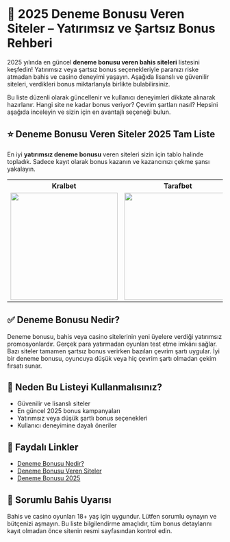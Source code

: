 <h1>🎰 2025 Deneme Bonusu Veren Siteler – Yatırımsız ve Şartsız Bonus Rehberi</h1>

<p>
2025 yılında en güncel <strong>deneme bonusu veren bahis siteleri</strong> listesini keşfedin! Yatırımsız veya şartsız bonus seçenekleriyle paranızı riske atmadan bahis ve casino deneyimi yaşayın. Aşağıda lisanslı ve güvenilir siteleri, verdikleri bonus miktarlarıyla birlikte bulabilirsiniz.
</p>

<p>
Bu liste düzenli olarak güncellenir ve kullanıcı deneyimleri dikkate alınarak hazırlanır. Hangi site ne kadar bonus veriyor? Çevrim şartları nasıl? Hepsini aşağıda inceleyin ve sizin için en avantajlı seçeneği bulun.
</p>

<h2>⭐ Deneme Bonusu Veren Siteler 2025 Tam Liste</h2>

<p>
En iyi <strong>yatırımsız deneme bonusu</strong> veren siteleri sizin için tablo halinde topladık. Sadece kayıt olarak bonus kazanın ve kazancınızı çekme şansı yakalayın.
</p>

<!-- 1. SATIR -->
<table>
  <tr>
    <th>Kralbet</th>
    <th>Tarafbet</th>
    <th>Bankobet</th>
  </tr>
  <tr>
    <td><a href="https://cutt.ly/KrQnVYMx" target="_blank"><img src="https://resmim.net/cdn/2025/06/14/T1NfO3.jpg" width="250" /></a></td>
    <td><a href="https://cutt.ly/7rWja0JT" target="_blank"><img src="https://resmim.net/cdn/2025/06/17/TiXCEi.jpg" width="250" /></a></td>
    <td><a href="https://cutt.ly/PrEYyj8X" target="_blank"><img src="https://resmim.net/cdn/2025/06/23/TOpE4q.jpg" width="250" /></a></td>
  </tr>
 
</table>

<h2>✅ Deneme Bonusu Nedir?</h2>
<p>
Deneme bonusu, bahis veya casino sitelerinin yeni üyelere verdiği yatırımsız promosyonlardır. Gerçek para yatırmadan oyunları test etme imkânı sağlar. Bazı siteler tamamen şartsız bonus verirken bazıları çevrim şartı uygular. İyi bir deneme bonusu, oyuncuya düşük veya hiç çevrim şartı olmadan çekim fırsatı sunar.
</p>

<h2>📌 Neden Bu Listeyi Kullanmalısınız?</h2>
<ul>
  <li>Güvenilir ve lisanslı siteler</li>
  <li>En güncel 2025 bonus kampanyaları</li>
  <li>Yatırımsız veya düşük şartlı bonus seçenekleri</li>
  <li>Kullanıcı deneyimine dayalı öneriler</li>
</ul>

<h2>🔗 Faydalı Linkler</h2>
<ul>
  <li><a href="#">Deneme Bonusu Nedir?</a></li>
  <li><a href="#">Deneme Bonusu Veren Siteler</a></li>
  <li><a href="#">Deneme Bonusu 2025</a></li>
</ul>

<h2>📣 Sorumlu Bahis Uyarısı</h2>
<p>
Bahis ve casino oyunları 18+ yaş için uygundur. Lütfen sorumlu oynayın ve bütçenizi aşmayın. Bu liste bilgilendirme amaçlıdır, tüm bonus detaylarını kayıt olmadan önce sitenin resmi sayfasından kontrol edin.
</p>
